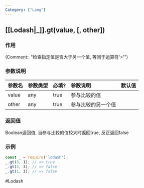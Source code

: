 ```yaml
---
Category: ["Lang"]
---
```

## [[Lodash|_]].gt(value, \[, other\])
### 作用
(Comment:: "检查指定值是否大于另一个值, 等同于运算符\'>\'")

### 参数说明
|参数名|参数类型|必填?|参数说明|默认值|
|:-|:-|:-|:-|:-|
|value|any|true|参与比较的值||
|other|any|true|参与比较的另一个值||

### 返回值
Boolean返回值, 当参与比较的值较大时返回true, 反正返回false

### 示例
```javascript
const _ = require('lodash');
_.gt(3, 1); // => true
_.gt(3, 3); // => false
_.gt(1, 3); // => false
```

#Lodash 